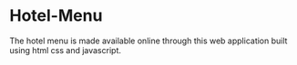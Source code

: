# Hotel-Menu
The hotel menu is made available online through this web application built using html css and javascript.
